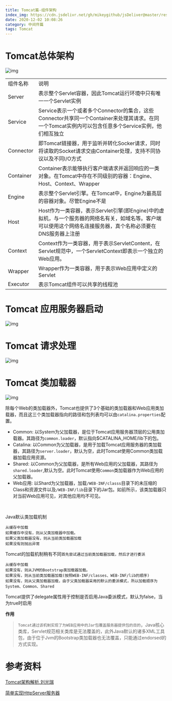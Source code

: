 ```yaml
---
title: Tomcat篇-组件架构
index_img: https://cdn.jsdelivr.net/gh/mikeygithub/jsDeliver@master/resource/img/tomcat.jpg
date: 2020-12-02 10:08:26
category: 中间件篇
tags: Tomcat
---
```


# Tomcat总体架构

![img](https://cdn.jsdelivr.net/gh/mikeygithub/jsDeliver@master/resource/img/tomcat-framework.png)

<table>
    <tr>
        <td>组件名称</td>
        <td>说明</td>
    </tr>
    <tr>
        <td>Server</td>
        <td>表示整个Servlet容器，因此Tomcat运行环境中只有唯一一个Servlet实例</td>
    </tr>
    <tr>
        <td>Service</td>
        <td>Service表示一个或者多个Connector的集合，这些Connector共享同一个Container来处理其请求。在同一个Tomcat实例内可以包含任意多个Service实例，他们相互独立</td>
    </tr>  
    <tr>
        <td>Connector</td>
        <td>即Tomcat链接器，用于监听并转化Socker请求，同时将读取的Socket请求交由Container处理，支持不同协议以及不同I/O方式</td>
    </tr>
    <tr>
        <td>Container</td>
        <td>Container表示能够执行客户端请求并返回响应的一类对象。在Tomcat中存在不同级别的容器：Engine、Host、Context、Wrapper</td>
    </tr>  
    <tr>
        <td>Engine</td>
        <td>表示整个Servlet引擎。在Tomcat中，Engine为最高层的容器对象。尽管Engine不是</td>
    </tr>
    <tr>
        <td>Host</td>
        <td>Host作为一类容器，表示Servlet引擎(即Engine)中的虚拟机，与一个服务器的网络名有关，如域名等。客户端可以使用这个网络名连接服务器，真个名称必须要在DNS服务器上注册</td>
    </tr>  
    <tr>
        <td>Context</td>
        <td>Context作为一类容器，用于表示ServletContent，在Servlet规范中，一个ServletContext即表示一个独立的Web应用。</td>
    </tr>
    <tr>
        <td>Wrapper</td>
        <td>Wrapper作为一类容器，用于表示Web应用中定义的Servlet</td>
    </tr>    
    <tr>
        <td>Executor</td>
        <td>表示Tomcat组件可以共享的线程池</td>
    </tr>
</table>


# Tomcat 应用服务器启动

![img](https://cdn.jsdelivr.net/gh/mikeygithub/jsDeliver@master/resource/img/tomcat-start.png)

# Tomcat 请求处理

![img](https://cdn.jsdelivr.net/gh/mikeygithub/jsDeliver@master/resource/img/tomcat-request.png)


# Tomcat 类加载器


![img](https://cdn.jsdelivr.net/gh/mikeygithub/jsDeliver@master/resource/img/tomcat-classloader.png)


除每个Web的类加载器外，Tomcat也提供了3个基础的类加载器和Web应用类加载器，而且这三个类加载器指向的路径和包列表均可以由`catalina.properties`配置。

- Common: 以System为父加载器，是位于Tomcat应用服务器顶层的公用类加载器。其路径为`common.loader`，默认指向$CATALINA_HOME/lib下的包。
- Catalina: 以Common为父加载器，是用于加载Tomcat应用服务器的类加载器，其路径为`server.loader`，默认为空，此时Tomcat使用Common类加载器加载应用资源。
- Shared: 以Common为父加载器，是所有Web应用的父加载器，其路径为`shared.loader`,默认为空。此时Tomcat使用`Common`类加载器作为Web应用的父加载器。
- Web应用: 以Shard为父加载器，加载`/WEB-INF/classs`目录下的未压缩的Class和资源文件以及`/WEB-INF/lib`目录下的Jar包。如前所示，该类加载器只对当前Web应用可见，对其他应用均不可见。


<br>

Java默认类加载机制

```text
从缓存中加载
如果缓存中没有，则从父类加载器中加载。
如果父类加载器没有，则从当前类加载器加载
如果没有则抛出异常
```

Tomcat的加载机制稍有不同`首先尝试通过当前类加载器加载，然后才进行委派`

```text
从缓存中加载
如果没有，则从JVM的Bootstrap类加载器加载。
如果没有，则从当前类加载器加载(按照WEB-INF/classes、WEB-INF/lib的顺序)
如果没有，则从父类加载器加载，由于父类加载器采用的默认的委派模式，所以加载顺序为System、Common、Shared
```

Tomcat提供了delegate属性用于控制是否启用Java委派模式，默认为false，当为true时启用

**作用**
>`Tomcat通过该机制实现了为WEB应用中的Jar包覆盖服务器提供包的目的`，Java核心类库，Servlet规范相关类库是无法覆盖的，此外Java默认的诸多XML工具包，由于位于Jvm的Bootstrap类加载器也无法覆盖，只能通过endorsed的方式实现。



# 参考资料

[Tomcat架构解析.刘光瑞]()

[简单实现HttpServer服务器](https://www.cnblogs.com/biaogejiushibiao/p/10397354.html)   


 